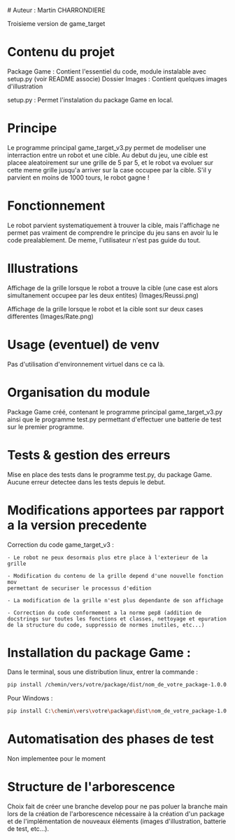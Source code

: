 # Auteur : Martin CHARRONDIERE

Troisieme version de game_target

# Contenu du projet

Package Game : Contient l'essentiel du code, module instalable avec setup.py (voir README associe)
Dossier Images : Contient quelques images d'illustration

setup.py : Permet l'instalation du package Game en local.

# Principe

Le programme principal game_target_v3.py permet de modeliser une interraction entre un robot et une cible.
Au debut du jeu, une cible est placee aleatoirement sur une grille de 5 par 5, et le robot va evoluer sur cette meme grille jusqu'a arriver sur la case occupee par la cible. S'il y parvient en moins de 1000 tours, le robot gagne !

# Fonctionnement

Le robot parvient systematiquement à trouver la cible, mais l'affichage ne permet pas vraiment de comprendre le principe du jeu sans en avoir lu le code prealablement. De meme, l'utilisateur n'est pas guide du tout.

# Illustrations

Affichage de la grille lorsque le robot a trouve la cible (une case est alors simultanement occupee par les deux entites)
(Images/Reussi.png)

Affichage de la grille lorsque le robot et la cible sont sur deux cases differentes
(Images/Rate.png)

# Usage (eventuel) de venv

Pas d'utilisation d'environnement virtuel dans ce ca là.

# Organisation du module

Package Game créé, contenant le programme principal game_target_v3.py ainsi que le programme test.py permettant d'effectuer une batterie de test sur le premier programme.

# Tests & gestion des erreurs

Mise en place des tests dans le programme test.py, du package Game.
Aucune erreur detectee dans les tests depuis le debut.

# Modifications apportees par rapport a la version precedente

Correction du code game_target_v3 :

    - Le robot ne peux desormais plus etre place à l'exterieur de la grille
    
    - Modification du contenu de la grille depend d'une nouvelle fonction mov
    permettant de securiser le processus d'edition

    - La modification de la grille n'est plus dependante de son affichage

    - Correction du code conformement a la norme pep8 (addition de docstrings sur toutes les fonctions et classes, nettoyage et epuration de la structure du code, suppressio de normes inutiles, etc...)

# Installation du package Game : 

Dans le terminal, sous une distribution linux, entrer la commande : 

```bash
pip install /chemin/vers/votre/package/dist/nom_de_votre_package-1.0.0.tar.gz
```
Pour Windows :

```bash
pip install C:\chemin\vers\votre\package\dist\nom_de_votre_package-1.0.0.tar.gz
```

# Automatisation des phases de test

Non implementee pour le moment

# Structure de l'arborescence

Choix fait de créer une branche develop pour ne pas poluer la branche main lors de la création de l'arborescence nécessaire à la création d'un package et de l'implémentation de nouveaux éléments (images d'illustration, batterie de test, etc...).